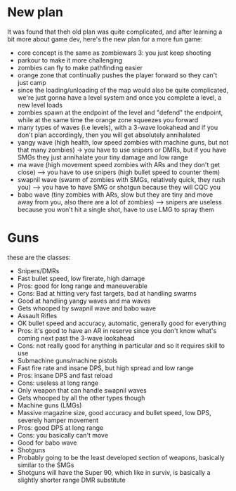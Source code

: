 # New plan
It was found that theh old plan was quite complicated, and after learning a bit more about game dev, here's the new plan for a more fun game:
- core concept is the same as zombiewars 3: you just keep shooting
- parkour to make it more challenging
 - zombies can fly to make pathfinding easier
- orange zone that continually pushes the player forward so they can't just camp
 - since the loading/unloading of the map would also be quite complicated, we're just gonna have a level system and once you complete a level, a new level loads
  - zombies spawn at the endpoint of the level and "defend" the endpoint, while at the same time the orange zone squeezes you forward
- many types of waves (i.e levels), with a 3-wave lookahead and if you don't plan accordingly, then you will get absolutely annihalated
 - yangy wave (high health, low speed zombies with machine guns, but not that many zombies) -> you have to use snipers or DMRs, but if you have SMGs they just annihalate your tiny damage and low range
 - ma wave (high movement speed zombies with ARs and they don't get close) --> you have to use snipers (high bullet speed to counter them)
 - swapnil wave (swarm of zombies with SMGs, relatively quick, they rush you) --> you have to have SMG or shotgun because they will CQC you
 - babo wave (tiny zombies with ARs, slow but they are tiny and move away from you, also there are a lot of zombies) --> snipers are useless because you won't hit a single shot, have to use LMG to spray them

# Guns
these are the classes:
- Snipers/DMRs
 - Fast bullet speed, low firerate, high damage
 - Pros: good for long range and maneuverable
 - Cons: Bad at hitting very fast targets, bad at handling swarms
 - Good at handling yangy waves and ma waves
 - Gets whooped by swapnil wave and babo wave
- Assault Rifles
 - OK bullet speed and accuracy, automatic, generally good for everything
 - Pros: it's good to have an AR in reserve since you don't know what's coming next past the 3-wave lookahead
 - Cons: not really good for anything in particular and so it requires skill to use
- Submachine guns/machine pistols
 - Fast fire rate and insane DPS, but high spread and low range
 - Pros: insane DPS and fast reload
 - Cons: useless at long range
 - Only weapon that can handle swapnil waves
 - Gets whooped by all the other types though
- Machine guns (LMGs)
 - Massive magazine size, good accuracy and bullet speed, low DPS, severely hamper movement
 - Pros: good DPS at long range
 - Cons: you basically can't move
 - Good for babo wave
- Shotguns
 - Probably going to be the least developed section of weapons, basically similar to the SMGs
 - Shotguns will have the Super 90, which like in surviv, is basically a slightly shorter range DMR substitute